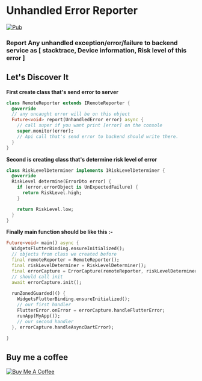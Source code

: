 # Unhandled Error Reporter

[![Pub](https://img.shields.io/pub/v/before_publish_cli.svg)](https://pub.dev/packages/before_publish_cli)

### Report Any unhandled exception/error/failure to backend service as [ stacktrace, Device information, Risk level of this error ]

## Let's Discover It

**First create class that's send error to server**

```dart
class RemoteReporter extends IRemoteReporter {
  @override
  // any uncaught error will be on this object
  Future<void> report(UnhandledError error) async {
    // call super if you want print [error] on the console
    super.monitor(error);
    // Api call that's send error to backend should write there.
  }
}
```

**Second is creating class that's determine risk level of error**

```dart
class RiskLevelDeterminer implements IRiskLevelDeterminer {
  @override
  RiskLevel determine(ErrorDto error) {
    if (error.errorObject is UnExpectedFailure) {
      return RiskLevel.high;
    }

    return RiskLevel.low;
  }
}
```

**Finally main function should be like this :-**

```dart
Future<void> main() async {
  WidgetsFlutterBinding.ensureInitialized();
  // objects from class we created before
  final remoteReporter = RemoteReporter();
  final riskLevelDeterminer = RiskLevelDeterminer();
  final errorCapture = ErrorCapture(remoteReporter, riskLevelDeterminer);
  // should call init
  await errorCapture.init();
  
  runZonedGuarded(() {
    WidgetsFlutterBinding.ensureInitialized();
    // our first handler 
    FlutterError.onError = errorCapture.handleFlutterError;
    runApp(MyApp());
    // our second handler 
  }, errorCapture.handleAsyncDartError);
  
}
```

## Buy me a coffee
<a href="https://www.buymeacoffee.com/mogaber" target="_blank"><img src="https://www.buymeacoffee.com/assets/img/custom_images/orange_img.png" alt="Buy Me A Coffee" style="height: auto !important;width: auto !important;" ></a>
